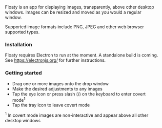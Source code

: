 Floaty is an app for displaying images, transparently, above other desktop windows. Images can be resized and moved as you would a regular window.

Supported image formats include PNG, JPEG and other web browser supported types.

<h3>Installation</h3>

Floaty requires Electron to run at the moment. A standalone build is coming. See https://electronjs.org/ for further instructions.

<h3>Getting started</h3>

- Drag one or more images onto the drop window
- Make the desired adjustments to any images
- Tap the eye icon or press slash (/) on the keyboard to enter covert mode<sup>1</sup>
- Tap the tray icon to leave covert mode</li>

<sup>1</sup> In covert mode images are non-interactive and appear above all other desktop windows
